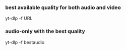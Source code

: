 ### best available quality for both audio and video

yt-dlp -f URL

### audio-only with the best quality

yt-dlp -f bestaudio <URL>
